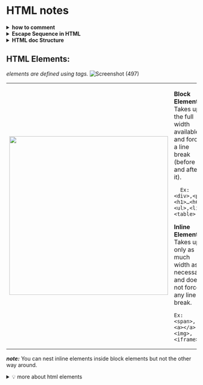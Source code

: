 # HTML notes

<details> 
  <summary><b> how to comment </b></summary>
<p>
    
```HTML
  <!-- this is how to comment -->
```
</p>
</details>
  
<details>
  <summary>
    <b> Escape Sequence in HTML </b>
  </summary>
<p>
  
<table>
<tr>
  <td><b> Code </b></td><td><b>	Symbol </b></td><td><b>	Description </b></td>
</tr>
<tr>
<td> 
    
``&quot;``
</td><td>	"	</td><td> Quotation Mark </td>
</tr>
<tr>
<td>

``&amp;`` 
</td><td>	&	</td><td> Ampersand </td>
</tr>
<tr>
<td> 

``&gt;``	
</td><td> >	</td><td> Greater than </td>
</tr>
<tr>
<td> 
  
``&lt;``	
</td><td> <	</td><td> Less than </td>
</tr>
<tr>
<td> 

``&copy;`` 
</td><td>	© </td><td>	Copyright </td>
</tr>
<tr>  
<td> 

``&reg;``	
</td><td> ®	</td><td> Registered trademark </td>
</tr>
<tr>  
<td> 

``&nbsp;``	
</td><td> 	</td><td> Nonbreaking space </td>
</tr>
<tr>
<td> 
  
``&frac14;`` 
</td><td>	¼	</td><td> Fraction of one fourth </td>
</tr>
<tr>  
<td> 
  
``&frac12;`` 
</td><td>	½	</td><td> Fraction of one half </td>
</tr>
</table>
  

  ***note:*** <b>_``&nbsp;`` adds space that won’t break in any screen size._</b>
<br/>_“ when line fill with words the next word goes to next line, in case we want some words to always be together or in same line we use <b>```&nbsp```</b> for space ”_  
</p>
</details>


<details>
  <summary>
    <b>
HTML doc Structure
    </b>
  </summary>
<p>
  
```HTML
<!DOCTYPE html>                 <!-- tells that this is html document -->
<html lang="en"> <!-- "browser/search engine” this document’s body is english -->
<head>
    <meta charset="UTF-8">
    <meta http-equiv="X-UA-Compatible" content="IE=edge">
    <meta name="viewport" content="width=device-width, initial-scale=1.0">
    <title>title of Document</title>
</head>
<body>
    body of Document, actual content to be displayed by browser.
</body>
</html>
```
</p>  
</details>



## HTML Elements:
_elements are defined using tags._
![Screenshot (497)](https://user-images.githubusercontent.com/63545175/152874165-81b07ea5-57fd-4f7a-9c1d-784437ec0f57.png)
<table>
<tr>
<td width=450> 

<a href="#"><img src="https://user-images.githubusercontent.com/63545175/152875163-ffbb5fdd-5aed-4463-8324-b037c5910c53.png" width="420px"></a>
</td>
<td>

**Block Elements:**
<br/>Takes up the full width available, and force a line break (before and after it).
```
  Ex: <div>,<p>,<h1>…<h6>,<ul>,<li>,<table>
```


**Inline Elements:**
<br/>Takes up only as much width as necessary, and does not force any line break.
```
Ex: <span>, <a></a>, <img>, <iframe>
```
  
</td>
</tr>
</table>

***note:*** You can nest inline elements inside block elements but not the other way around.

<details>
<summary>
  💡 more about html elements
</summary>
<p>
    
***tip:*** The most important block element in HTML is the division element ``(<div></div>)``. This element is heavily used and sometimes whole websites or web apps only consist of divisions. The division forces a line break and is often used as a container of other divisions or other HTML elements.
<br/>The counterpart to division is the inline element ``(<span></span>)``. As we learned, inline elements don’t force a line break and hence, divide the content into logical parts.

***tip:*** div and span are non-semantic tags, but their amazing application is  use “they are used for structuring the html document”.

***tip:*** “ in html5 block elements are roughly flow elements, and inline elements are roughly phrasing elements. ”
</p>
</details>
  
 
  
  
  
